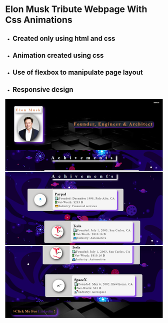 # Elon Musk Tribute Webpage With Css Animations

- ## Created only using html and css

- ## Animation created using css

- ## Use of flexbox to manipulate page layout

- ## Responsive design

![Image of webpage](https://github.com/bdahal17/ElonMuskTribute/blob/master/images/Capture.PNG?raw=true)
![Image of webpage](https://github.com/bdahal17/ElonMuskTribute/blob/master/images/webpagePic2.PNG?raw=true)
![Image of webpage](https://github.com/bdahal17/ElonMuskTribute/blob/master/images/webpagePic3.PNG?raw=true)
